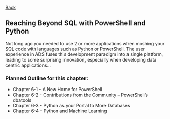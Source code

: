 [Back](../readme.md)

## Reaching Beyond SQL with PowerShell and Python

Not long ago you needed to use 2 or more applications when moshing your SQL code with languages such as Python or PowerShell. The user experience in ADS fuses this development paradigm into a single platform, leading to some surprising innovation, especially when developing data centric applications…

### Planned Outline for this chapter:

- Chapter 6-1 - A New Home for PowerShell
- Chapter 6-2 - Contributions from the Community – PowerShell’s dbatools
- Chapter 6-3 - Python as your Portal to More Databases
- Chapter 6-4 - Python and Machine Learning

